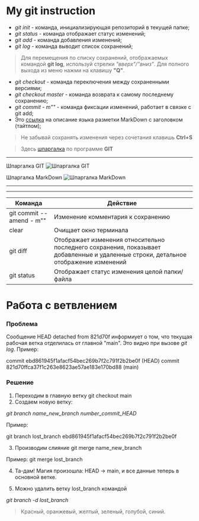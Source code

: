 # My git instruction

* *git init*   - команда, инициализирующая репозиторий в текущей папке;
* *git status* - команда отображает статус изменений;
* *git add* - команда добавления изменений;
* *git log* - команда выводит список сохранений;
>Для перемещения по списку сохранений, отображаемых командой **git log**, используй стрелки *"вверх"/"вниз"*. Для полного выхода из меню нажми на клавишу **"Q"**.

* *git checkout* - команда переключения между сохраненными версиями;
* *git checkout master* - команда возврата к самому последнему сохранению;
* *git commit - m""* - команда фиксации изменений, работает в связке с git add;
* Это [ссылка](https://texterra.ru/blog/ischerpyvayushchaya-shpargalka-po-sintaksisu-razmetki-markdown-na-zametku-avtoram-veb-razrabotchikam.html "с заголовком") на описание языка разметки MarkDown с заголовком (тайтлом);
> Не забывай сохранять изменения через сочетания клавишь **Ctrl+S**

>Здесь [шпаргалка](
https://training.github.com/downloads/ru/github-git-cheat-sheet/) по программе **GIT**
___

Шпаргалка GIT
![Шпаргалка GIT](ShpargalkaGIT.jpg)

Шпаргалка MarkDown
![Шпаргалка MarkDown](ShpargalkaMarkDown.jpg)
___
___

| Команда | Действие 
|---------| ---------|
| git commit --amend - m""| Изменение комментария к сохранению |
|clear| Очищает окно терминала|
|git diff| Отображает изменения относительно последнего сохранения, показывает добавленные и удаленные строки, детальное отображение изменений
|git status| Отображает статус изменения целой папки/файла|


# Работа с ветвлением 
### **Проблема**
 Сообщение HEAD detached from 821d70f информиует о том, что текущая рабочая ветка отделилась от главной "main". Это видно при вызове *git log*.
Пример: 

commit ebd861945f1afacf54bec269b7f2c791f2b2be0f (HEAD)
commit 821d70ffca37f1c263e8623ae57ae183e170bd88 (main)

### **Решение**
1. Переходим в главную ветку git checkout main
2. Создаем новую ветку:

*git branch name_new_branch number_commit_HEAD*

Пример: 

git branch lost_branch ebd861945f1afacf54bec269b7f2c791f2b2be0f

3. Производим слияние git merge name_new_branch

Пример: git merge lost_branch

4. Та-дам! Магия произошла: HEAD -> main, и все данные теперь в основной ветке.

5. Можно удалить ветку lost_branch командой

 *git branch -d lost_branch*

 >Красный,
 оранжевый,
 желтый,
 зеленый,
 голубой,
 синий.